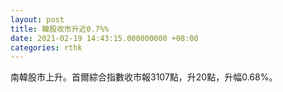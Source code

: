 ```yaml
---
layout: post
title: 韓股收市升近0.7%%
date: 2021-02-19 14:43:15.000000000 +08:00
categories: rthk
---
```


南韓股市上升。首爾綜合指數收市報3107點，升20點，升幅0.68%。
